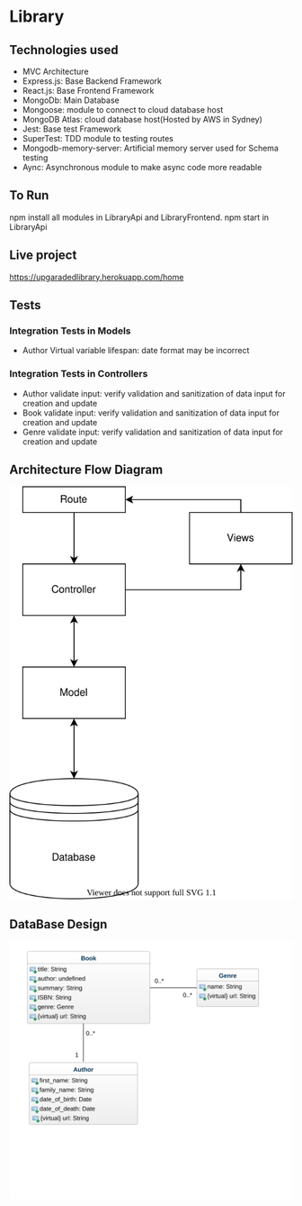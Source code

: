 # Library

## Technologies used
* MVC Architecture
* Express.js: Base Backend Framework
* React.js: Base Frontend Framework
* MongoDb: Main Database
* Mongoose: module to connect to cloud database host
* MongoDB Atlas: cloud database host(Hosted by AWS in Sydney)
* Jest: Base test Framework
* SuperTest: TDD module to testing routes
* Mongodb-memory-server: Artificial memory server used for Schema testing
* Aync: Asynchronous module to make async code more readable

## To Run

npm install all modules in LibraryApi and LibraryFrontend.
npm start in LibraryApi

## Live project
https://upgaradedlibrary.herokuapp.com/home

## Tests

### Integration Tests in Models
* Author Virtual variable lifespan: date format may be incorrect
### Integration Tests in Controllers
* Author validate input: verify validation and sanitization of data input for creation and update
* Book validate input: verify validation and sanitization of data input for creation and update
* Genre validate input: verify validation and sanitization of data input for creation and update


## Architecture Flow Diagram
![Image of MVCArchitecture](https://github.com/GeorgeGarciaS/Library/blob/main/LibraryApi/diagrams/MVCArchitecture.svg)

## DataBase Design
![Image of Database](https://github.com/GeorgeGarciaS/Library/blob/main/LibraryApi/diagrams/DatabaseDiagram.svg)

